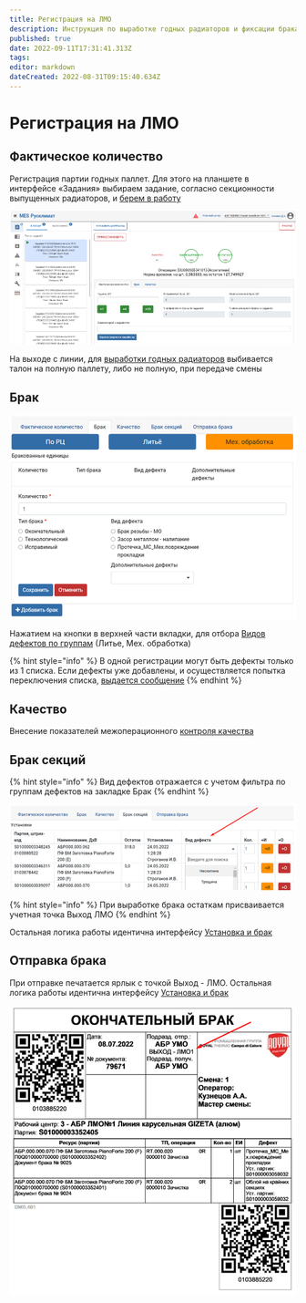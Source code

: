 ```yaml
---
title: Регистрация на ЛМО
description: Инструкция по выработке годных радиаторов и фиксации брака на участке механической обработки (РТ)
published: true
date: 2022-09-11T17:31:41.313Z
tags: 
editor: markdown
dateCreated: 2022-08-31T09:15:40.634Z
---
```


# Регистрация на ЛМО

## Фактическое количество

Регистрация партии годных паллет. Для этого на планшете в интерфейсе «Задания» выбираем задание, согласно секционности выпущенных радиаторов, и [берем в работу](../../uchet-v-prilozhenii-mes/mes-vyrabotka/vyrabotka-produkcii.md#vzyatie-v-rabotu)

![](<../../../../assets/image (739).png>)

На выходе с линии, для [выработки годных радиаторов](../../uchet-v-prilozhenii-mes/mes-vyrabotka/vyrabotka-produkcii.md#zaregistrirovat-vyrabotku) выбивается талон на полную паллету, либо не полную, при передаче смены

## Брак

![](<../../../../assets/image (737).png>)

Нажатием на кнопки в верхней части вкладки, для отбора [Видов дефектов по группам](../../../../upravlenie-kachestvom/nsi/vidy-braka.md) (Литье, Мех. обработка)

{% hint style="info" %}
В одной регистрации могут быть дефекты только из 1 списка. Если дефекты уже добавлены, и осуществляется попытка переключения списка, [выдается сообщение](../../uchet-v-prilozhenii-mes/informacionnye-soobsheniya.md#ochistite-spisok-brakovannykh-edinic-dlya-vybora-drugoi-gruppy-defekta)
{% endhint %}

## &#x20;Качество

Внесение показателей межоперационного [контроля качества](../../uchet-v-prilozhenii-mes/mes-vyrabotka/vyrabotka-produkcii.md#kachestvo)

## Брак секций

{% hint style="info" %}
Вид дефектов отражается с учетом фильтра по группам дефектов на закладке Брак
{% endhint %}

![](<../../../../assets/image (770).png>)

{% hint style="info" %}
При выработке брака остаткам присваивается учетная точка Выход ЛМО
{% endhint %}

Остальная логика работы идентична интерфейсу [Установка и брак](../../uchet-v-prilozhenii-mes/mes-vyrabotka/ustanovka-i-brak.md)

## Отправка брака

При отправке печатается ярлык с точкой Выход - ЛМО. Остальная логика работы идентична интерфейсу [Установка и брак](../../uchet-v-prilozhenii-mes/mes-vyrabotka/ustanovka-i-brak.md#otpravit-brak)

![](<../../../../assets/image (758).png>)
